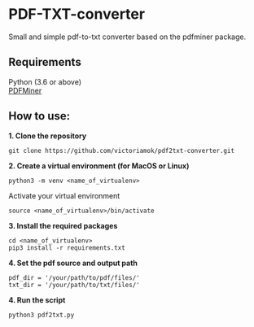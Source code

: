 # PDF-TXT-converter

Small and simple pdf-to-txt converter based on the pdfminer package. 

## Requirements

Python (3.6 or above) \
[PDFMiner](https://pypi.org/project/pdfminer/) 

## How to use:

**1. Clone the repository**
```
git clone https://github.com/victoriamok/pdf2txt-converter.git
```
**2. Create a virtual environment (for MacOS or Linux)**
```
python3 -m venv <name_of_virtualenv>
```
Activate your virtual environment
```
source <name_of_virtualenv>/bin/activate
```
**3. Install the required packages**
```
cd <name_of_virtualenv>
pip3 install -r requirements.txt
```
**4. Set the pdf source and output path**
```
pdf_dir = '/your/path/to/pdf/files/'
txt_dir = '/your/path/to/txt/files/'
```
**4. Run the script**
```
python3 pdf2txt.py 
```
